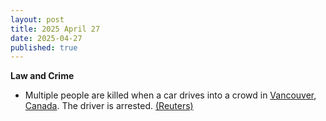 ```yaml
---
layout: post
title: 2025 April 27
date: 2025-04-27
published: true
---
```



**Law and Crime**

* Multiple people are killed when a car drives into a crowd in [Vancouver](https://en.wikipedia.org/wiki/Vancouver "Vancouver"), [Canada](https://en.wikipedia.org/wiki/Canada "Canada"). The driver is arrested. [(Reuters)](https://www.reuters.com/world/americas/multiple-dead-after-vehicle-drives-into-crowd-vancouver-street-festival-police-2025-04-27/)
